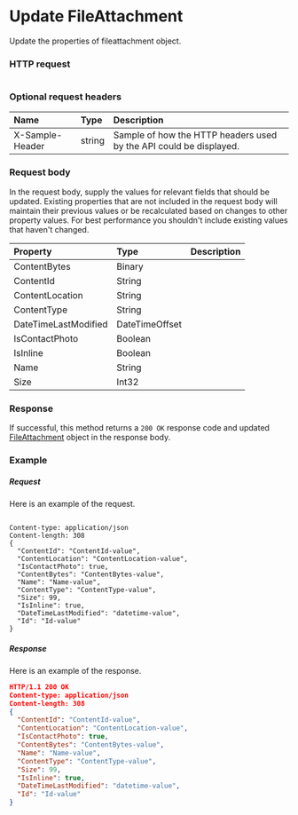 # Update FileAttachment

Update the properties of fileattachment object.
### HTTP request
```http

```
### Optional request headers
| Name       | Type | Description|
|:-----------|:------|:----------|
| X-Sample-Header  | string  | Sample of how the HTTP headers used by the API could be displayed.|

### Request body
In the request body, supply the values for relevant fields that should be updated. Existing properties that are not included in the request body will maintain their previous values or be recalculated based on changes to other property values. For best performance you shouldn't include existing values that haven't changed.

| Property	   | Type	|Description|
|:---------------|:--------|:----------|
|ContentBytes|Binary||
|ContentId|String||
|ContentLocation|String||
|ContentType|String||
|DateTimeLastModified|DateTimeOffset||
|IsContactPhoto|Boolean||
|IsInline|Boolean||
|Name|String||
|Size|Int32||

### Response
If successful, this method returns a `200 OK` response code and updated [FileAttachment](../resources/fileattachment.md) object in the response body.
### Example
##### Request
Here is an example of the request.
```http

Content-type: application/json
Content-length: 308
{
  "ContentId": "ContentId-value",
  "ContentLocation": "ContentLocation-value",
  "IsContactPhoto": true,
  "ContentBytes": "ContentBytes-value",
  "Name": "Name-value",
  "ContentType": "ContentType-value",
  "Size": 99,
  "IsInline": true,
  "DateTimeLastModified": "datetime-value",
  "Id": "Id-value"
}
```
##### Response
Here is an example of the response.
```json
HTTP/1.1 200 OK
Content-type: application/json
Content-length: 308
{
  "ContentId": "ContentId-value",
  "ContentLocation": "ContentLocation-value",
  "IsContactPhoto": true,
  "ContentBytes": "ContentBytes-value",
  "Name": "Name-value",
  "ContentType": "ContentType-value",
  "Size": 99,
  "IsInline": true,
  "DateTimeLastModified": "datetime-value",
  "Id": "Id-value"
}
```

<!-- uuid: 7ce3f13d-ebc2-4417-84df-e2037725747b
2015-10-09 18:28:47 UTC -->